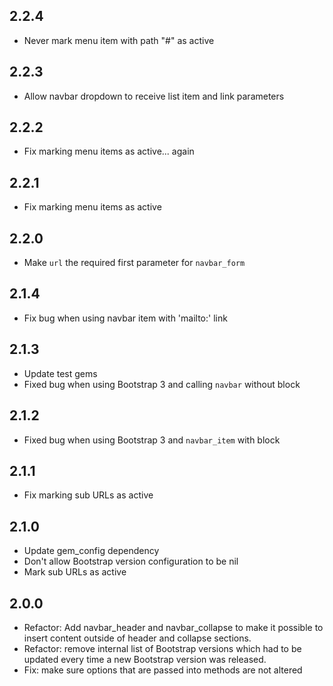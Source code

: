 ## 2.2.4

* Never mark menu item with path "#" as active

## 2.2.3

* Allow navbar dropdown to receive list item and link parameters

## 2.2.2

* Fix marking menu items as active... again

## 2.2.1

* Fix marking menu items as active

## 2.2.0

* Make `url` the required first parameter for `navbar_form`

## 2.1.4

* Fix bug when using navbar item with 'mailto:' link

## 2.1.3

* Update test gems
* Fixed bug when using Bootstrap 3 and calling `navbar` without block

## 2.1.2

* Fixed bug when using Bootstrap 3 and `navbar_item` with block

## 2.1.1

* Fix marking sub URLs as active

## 2.1.0

* Update gem_config dependency
* Don't allow Bootstrap version configuration to be nil
* Mark sub URLs as active

## 2.0.0

* Refactor: Add navbar_header and navbar_collapse to make it possible to insert content outside of header and collapse sections.
* Refactor: remove internal list of Bootstrap versions which had to be updated every time a new Bootstrap version was released.
* Fix: make sure options that are passed into methods are not altered
